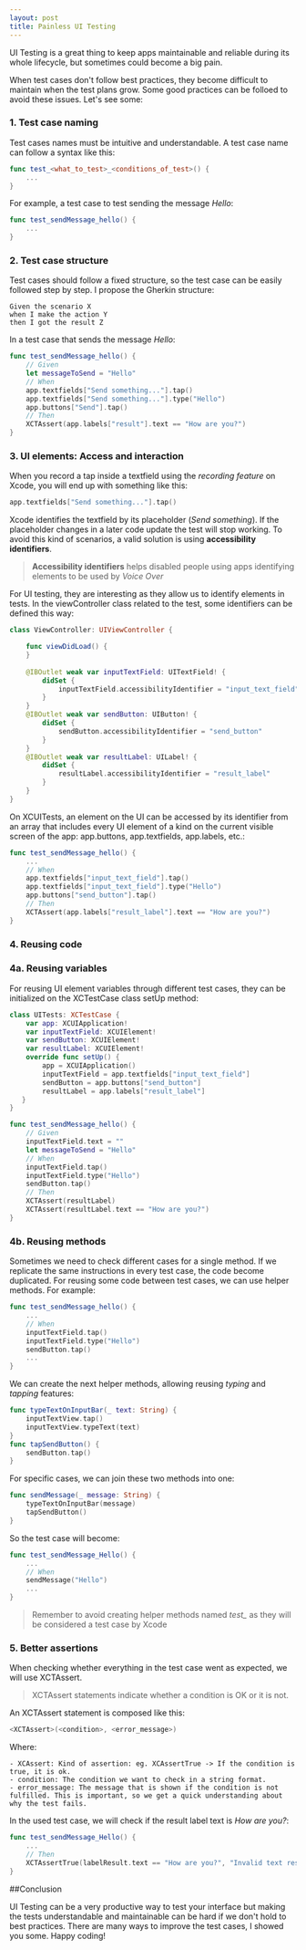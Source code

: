 ```yaml
---
layout: post
title: Painless UI Testing
---
```


UI Testing is a great thing to keep apps maintainable and reliable during its whole lifecycle, but sometimes could become a big pain.

When test cases don't follow best practices, they become difficult to maintain when the test plans grow.
Some good practices can be folloed to avoid these issues. Let's see some:

### 1. Test case naming
Test cases names must be intuitive and understandable. A test case name can follow a syntax like this:
```swift
func test_<what_to_test>_<conditions_of_test>() {
    ...
}
```
For example, a test case to test sending the message *Hello*:
```swift
func test_sendMessage_hello() {
    ...
}
```
  
### 2. Test case structure
Test cases should follow a fixed structure, so the test case can be easily followed step by step. I propose the Gherkin structure:
```
Given the scenario X
when I make the action Y
then I got the result Z
```
In a test case that sends the message *Hello*:
```swift
func test_sendMessage_hello() {
    // Given
    let messageToSend = "Hello"
    // When
    app.textfields["Send something..."].tap()
    app.textfields["Send something..."].type("Hello")
    app.buttons["Send"].tap()
    // Then
    XCTAssert(app.labels["result"].text == "How are you?")
}
```

### 3. UI elements: Access and interaction
When you record a tap inside a textfield using the *recording feature* on Xcode, you will end up with something like this:
```swift
app.textfields["Send something..."].tap()
```
Xcode identifies the textfield by its placeholder (*Send something*). If the placeholder changes in a later code update the test will stop working.
To avoid this kind of scenarios, a valid solution is using **accessibility identifiers**.

> **Accessibility identifiers** helps disabled people using apps identifying elements to be used by *Voice Over*

For UI testing, they are interesting as they allow us to identify elements in tests.
In the viewController class related to the test, some identifiers can be defined this way:
```swift
class ViewController: UIViewController {

    func viewDidLoad() {
    }
    
    @IBOutlet weak var inputTextField: UITextField! {
        didSet {
            inputTextField.accessibilityIdentifier = "input_text_field"
        }
    }
    @IBOutlet weak var sendButton: UIButton! {
        didSet {
            sendButton.accessibilityIdentifier = "send_button"
        }
    }
    @IBOutlet weak var resultLabel: UILabel! {
        didSet {
            resultLabel.accessibilityIdentifier = "result_label"
        }
    }
}
```

On XCUITests, an element on the UI can be accessed by its identifier from an array that includes every UI element of a kind on the current visible screen of the app: app.buttons, app.textfields, app.labels, etc.:
```swift
func test_sendMessage_hello() {
    ...
    // When
    app.textfields["input_text_field"].tap()
    app.textfields["input_text_field"].type("Hello")
    app.buttons["send_button"].tap()
    // Then
    XCTAssert(app.labels["result_label"].text == "How are you?")
}
```

### 4. Reusing code

### 4a. Reusing variables

For reusing UI element variables through different test cases, they can be initialized on the XCTestCase class setUp method:
```swift
class UITests: XCTestCase {
    var app: XCUIApplication!
    var inputTextField: XCUIElement!
    var sendButton: XCUIElement!
    var resultLabel: XCUIElement!
    override func setUp() {
        app = XCUIApplication()
        inputTextField = app.textfields["input_text_field"]
        sendButton = app.buttons["send_button"]
        resultLabel = app.labels["result_label"]
   }
}

func test_sendMessage_hello() {
    // Given
    inputTextField.text = ""
    let messageToSend = "Hello"
    // When
    inputTextField.tap()
    inputTextField.type("Hello")
    sendButton.tap()
    // Then
    XCTAssert(resultLabel)
    XCTAssert(resultLabel.text == "How are you?")
}
```

### 4b. Reusing methods
Sometimes we need to check different cases for a single method.
If we replicate the same instructions in every test case, the code become duplicated.
For reusing some code between test cases, we can use helper methods. For example:

```swift
func test_sendMessage_hello() {
    ...
    // When
    inputTextField.tap()
    inputTextField.type("Hello")
    sendButton.tap()
    ...
}
```

We can create the next helper methods, allowing reusing *typing* and *tapping* features:

```swift
func typeTextOnInputBar(_ text: String) {
    inputTextView.tap()
    inputTextView.typeText(text)
}
func tapSendButton() {
    sendButton.tap()
}
```
For specific cases, we can join these two methods into one:
```swift
func sendMessage(_ message: String) {
    typeTextOnInputBar(message)
    tapSendButton()
}
```
So the test case will become:
```swift
func test_sendMessage_Hello() {
    ...
    // When
    sendMessage("Hello")
    ...
}
```
> Remember to avoid creating helper methods named *test_* as they will be considered a test case by Xcode

### 5. Better assertions
When checking whether everything in the test case went as expected, we will use XCTAssert.

> XCTAssert statements indicate whether a condition is OK or it is not.

An XCTAssert statement is composed like this:
```swift
<XCTAssert>(<condition>, <error_message>)
```
Where:
```
- XCAssert: Kind of assertion: eg. XCAssertTrue -> If the condition is true, it is ok.
- condition: The condition we want to check in a string format.
- error_message: The message that is shown if the condition is not fulfilled. This is important, so we get a quick understanding about why the test fails.
```

In the used test case, we will check if the result label text is *How are you?*:
```swift
func test_sendMessage_Hello() {
    ...
    // Then
    XCTAssertTrue(labelResult.text == "How are you?", "Invalid text result")
}
```

##Conclusion

UI Testing can be a very productive way to test your interface but making the tests understandable and maintainable can be hard if we don't hold to best practices.
There are many ways to improve the test cases, I showed you some. Happy coding!
